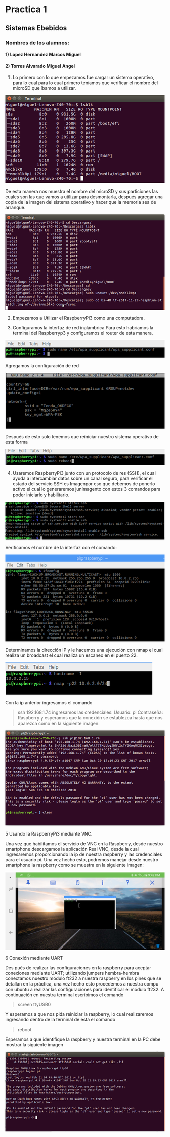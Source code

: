 # Practica 1
## Sistemas Ebebidos
### Nombres de los alumnos:
#### 1) Lopez Hernandez Marcos Miguel
#### 2) Torres Alvarado Miguel Angel

1) Lo primero con lo que empezamos fue cargar un sistema operativo, para lo cual para lo cual primero teníamos que verificar el nombre del microSD que íbamos a utilizar.

![Imagen1](img/Imagen_1.png)

De esta manera nos muestra el nombre del microSD y sus particiones las cuales son las que vamos a utilizar para desmontarla, después agregar una copia de la imagen del sistema operativo y hacer que la memoria sea de arranque.

![Imagen2](img/Imagen_2.png)


2) Empezamos a Utilizar el RaspberryPi3 como una computadora.

3) Configuramos la interfaz de red inalámbrica
 Para esto habríamos la terminal del Raspberryp3 y configuramos el router de esta manera.

![Imagen3](img/Imagen_3.png)


Agregamos la configuración de red

![Imagen4](img/Imagen_4.png)



Después de esto solo tenemos que reiniciar nuestro sistema operativo de esta forma

![Imagen5](img/Imagen_5.png)


4) Usaremos RaspberryPi3 junto con un protocolo de res (SSH),
el cual ayuda a intercambiar datos sobre un canal seguro, para verificar el estado del servicio SSH es Imagenpor eso que debemos de ponerlo activo el cual lo generaremos junImagento con estos 3 comandos para poder iniciarlo y habilitarlo.

![Imagen6](img/Imagen_6.png)


Verificamos el nombre de la interfaz con el comando:

![Imagen7](img/Imagen_7.png)


Determinamos la dirección IP y le hacemos una ejecución con nmap el cual realiza un broadcast el cual realiza un escaneo en el puerto 22.

![Imagen8](img/Imagen_8.png)


Con la ip anterior ingresamos el comando
>ssh 192.168.1.74
ingresamos las credenciales: Usuario: pi Contraseña: Raspberry y esperamos que la conexión se establezca hasta que nos aparezca como en la siguiente imagen:

![ImagenSSH](img/20180220_234655.png)


5 Usando la RaspberryPi3 mediante VNC.

Una vez que habilitamos el servicio de VNC en la Raspberry, desde nuestro smartphone descargamos la aplicación Real VNC, desde la cual ingresaremos proporcionando la ip de nuestra raspberry y las credenciales para el usuario pi. Una vez hecho esto, podremos manejar desde nuestro smartphone la raspberry como se muestra en la siguiente imagen:

![ImagenVNC](img/Screenshot_20180220-214228.png)

6 Conexión mediante UART

Des pués de realizar las configuraciones en la raspberry para aceptar conexiones mediante UART; utilizando jumpers hembra-hembra conectamos nuestro módulo ft232 a nuestra raspberry en los pines que se detallan en la práctica, una vez hecho esto procedemos a nuestra compu con ubuntu a realizar las configuraciones para identificar el módulo ft232. A continuación en nuestra terminal escribimos el comando 

>screen ttyUSB0 

Y esperamos a que nos pida reiniciar la raspberry, lo cual realizaremos ingresando dentro de la terminal de esta el comando

>reboot

Esperamos a que identifique la raspberry y nuestra terminal en la PC debe mostrar la siguiente imagen

![ImagenUART](img/20180220_234605.png)

